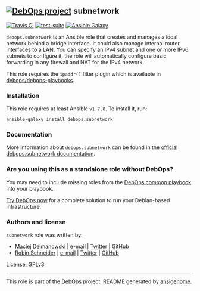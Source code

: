 ## [![DebOps project](http://debops.org/images/debops-small.png)](http://debops.org) subnetwork

<!-- This file was generated by Ansigenome. Do not edit this file directly but
     instead have a look at the files in the ./meta/ directory. -->

[![Travis CI](http://img.shields.io/travis/debops/ansible-subnetwork.svg?style=flat)](http://travis-ci.org/debops/ansible-subnetwork)
[![test-suite](http://img.shields.io/badge/test--suite-ansible--subnetwork-blue.svg?style=flat)](https://github.com/debops/test-suite/tree/master/ansible-subnetwork/)
[![Ansible Galaxy](http://img.shields.io/badge/galaxy-debops.subnetwork-660198.svg?style=flat)](https://galaxy.ansible.com/detail#/role/2128)


`debops.subnetwork` is an Ansible role that creates and manages a local
network behind a bridge interface. It could also manage internal router
interfaces to a LAN. You can specify an IPv4 subnet and one or more
IPv6 subnets to configure it, the role will automatically configure basic
forwarding in any firewall and NAT for the IPv4 network.

This role requires the `ipaddr()` filter plugin which is available in
[debops/debops-playbooks](https://github.com/debops/debops-playbooks/).

### Installation

This role requires at least Ansible `v1.7.0`. To install it, run:

```Shell
ansible-galaxy install debops.subnetwork
```

### Documentation

More information about `debops.subnetwork` can be found in the
[official debops.subnetwork documentation](http://docs.debops.org/en/latest/ansible/roles/ansible-subnetwork/docs/).



### Are you using this as a standalone role without DebOps?

You may need to include missing roles from the [DebOps common
playbook](https://github.com/debops/debops-playbooks/blob/master/playbooks/common.yml)
into your playbook.

[Try DebOps now](https://github.com/debops/debops) for a complete solution to run your Debian-based infrastructure.





### Authors and license

`subnetwork` role was written by:

- Maciej Delmanowski | [e-mail](mailto:drybjed@gmail.com) | [Twitter](https://twitter.com/drybjed) | [GitHub](https://github.com/drybjed)
- [Robin Schneider](http://ypid.de/) | [e-mail](mailto:ypid@riseup.net) | [Twitter](https://twitter.com/ypid) | [GitHub](https://github.com/ypid)

License: [GPLv3](https://tldrlegal.com/license/gnu-general-public-license-v3-%28gpl-3%29)

***

This role is part of the [DebOps](http://debops.org/) project. README generated by [ansigenome](https://github.com/nickjj/ansigenome/).
